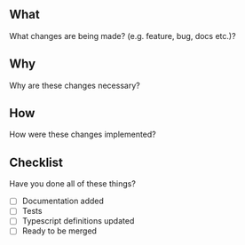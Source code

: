 <!--
  Thanks for your interest in the project. Bugs filed and PRs submitted are appreciated!

  Before submitting a pull request, please make sure you're familiar with and follow the instructions in the contributing guidelines (found in the CONTRIBUTING.md file).

  Also, please make sure you're familiar with and follow the instructions in the contributing guidelines (found in the CONTRIBUTING.md file).

  If you're new to contributing to open source projects, you might find this free video course helpful: https://egghead.io/courses/how-to-contribute-to-an-open-source-project-on-github

  Please fill out the information below to expedite the review and (hopefully) merge of your pull request!
-->

## What

What changes are being made? (e.g. feature, bug, docs etc.)?

## Why

Why are these changes necessary?

## How

How were these changes implemented?

## Checklist

Have you done all of these things?

<!-- add "N/A" to the end of each line that's irrelevant to your changes -->
<!-- to check an item, place an "x" in the box like so: "- [x] Documentation" -->

- [ ] Documentation added
- [ ] Tests
- [ ] Typescript definitions updated
- [ ] Ready to be merged
